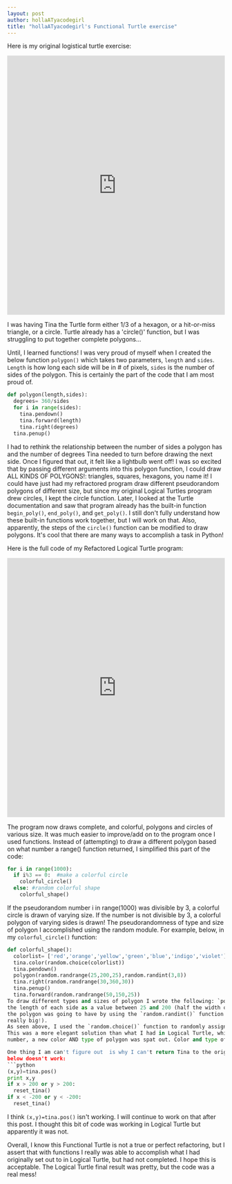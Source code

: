 ```yaml
---
layout: post
author: hollaATyacodegirl
title: "hollaATyacodegirl's Functional Turtle exercise"
---
```


Here is my original logistical turtle exercise:

<iframe src="https://trinket.io/embed/python/ad256b30f5?start=result" width="100%" height="600" frameborder="0" marginwidth="0" marginheight="0" allowfullscreen></iframe>

I was having Tina the Turtle form either 1/3 of a hexagon, or a hit-or-miss triangle, or a circle. Turtle already has a 'circle()' function,
but I was struggling to put together complete polygons...

Until, I learned functions! I was very proud of myself when I created the below function `polygon()` which takes two parameters, `length`
and `sides`. `Length` is how long each side will be in # of pixels, `sides` is the number of sides of the polygon. This is certainly 
the part of the code that I am most proud of.
```python
def polygon(length,sides):
  degrees= 360/sides
  for i in range(sides):
    tina.pendown()
    tina.forward(length)
    tina.right(degrees)
  tina.penup()
```
I had to rethink the relationship between the number of sides a polygon has and the number of degrees Tina needed to turn before drawing 
the next side. Once I figured that out, it felt like a lightbulb went off! I was so excited that by passing different arguments into this 
polygon function, I could draw ALL KINDS OF POLYGONS!: triangles, squares, hexagons, you name it! I could have just had my refractored
program draw different pseudorandom polygons of different size, but since my original Logical Turtles program drew circles, I kept the 
circle function.
Later, I looked at the Turtle documentation and saw that program already has the built-in function `begin_poly()`, `end_poly()`, and `get_poly()`.
I still don't fully understand how these built-in functions work together, but I will work on that. Also, apparently, the steps of the
`circle()` function can be modified to draw polygons. It's cool that there are many ways to accomplish a task in Python! 

Here is the full code of my Refactored Logical Turtle program:

<iframe src="https://trinket.io/embed/python/f5364b2679" width="100%" height="600" frameborder="0" marginwidth="0" marginheight="0" allowfullscreen></iframe>

The program now draws complete, and colorful, polygons and circles of various size. 
It was much easier to improve/add on to the program once I used functions. Instead of (attempting) to draw a different polygon based on
what number a range() function returned, I simplified this part of the code:
```python
for i in range(1000):
  if i%3 == 0:  #make a colorful circle
    colorful_circle()
  else: #random colorful shape
    colorful_shape()
```

If the pseudorandom number i in range(1000) was divisible by 3, a colorful circle is drawn of varying size. If the number is not divisible
by 3, a colorful polygon of varying sides is drawn!
The pseudorandomness of type and size of polygon I accomplished using the random module. For example, below, in my `colorful_circle()` function:
```python
def colorful_shape():
  colorlist= ['red','orange','yellow','green','blue','indigo','violet']
  tina.color(random.choice(colorlist))
  tina.pendown()
  polygon(random.randrange(25,200,25),random.randint(3,8))
  tina.right(random.randrange(30,360,30))
  tina.penup()
  tina.forward(random.randrange(50,150,25))
To draw different types and sizes of polygon I wrote the following: `polygon(random.randrange(25,200,25),random.randint(3,8))`. I randomized
the length of each side as a value between 25 and 200 (half the width of the Trinket screen) with steps of 25. I randomized how many sides
the polygon was going to have by using the `random.randint()` function giving a range from 3 to 8 (I could do more sides but the shapes got
really big!). 
As seen above, I used the `random.choice()` function to randomly assign Tina a color from ROYGBIV before drawing a new polygon (or circle).
This was a more elegant solution than what I had in Logical Turtle, which was based on whether the i in range(10000) was divisible by a certain
number, a new color AND type of polygon was spat out. Color and type of polygon were linked in Logical Turtle, but are not in Functional Turtle.

One thing I am can't figure out  is why I can't return Tina to the origin if she wanders outside of the screen. The code I've posted
below doesn't work:
```python
(x,y)=tina.pos()
print x,y
if x > 200 or y > 200:
  reset_tina()
if x < -200 or y < -200:
  reset_tina()
```
I think `(x,y)=tina.pos()` isn't working. I will continue to work on that after this post. I thought this bit of code was working in Logical
Turtle but apparently it was not.

Overall, I know this Functional Turtle is not a true or perfect refactoring, but I assert that with functions I really was able to accomplish
what I had originally set out to in Logical Turtle, but had not completed. I hope this is acceptable. The Logical Turtle final result was pretty,
but the code was a real mess!

